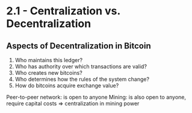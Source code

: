 # 2.1 - Centralization vs. Decentralization

## Aspects of Decentralization in Bitcoin

1. Who maintains this ledger?
2. Who has authority over which transactions are valid?
3. Who creates new bitcoins?
4. Who determines how the rules of the system change?
5. How do bitcoins acquire exchange value?

Peer-to-peer network: is open to anyone
Mining: is also open to anyone, require capital costs => centralization in mining power

